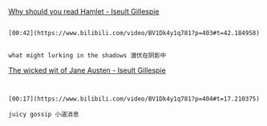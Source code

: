 [Why should you read Hamlet - Iseult Gillespie](https://www.bilibili.com/video/BV1Dk4y1q781?p=403)

```ad-note

[00:42](https://www.bilibili.com/video/BV1Dk4y1q781?p=403#t=42.184958)


what might lurking in the shadows 潜伏在阴影中

```

[The wicked wit of Jane Austen - Iseult Gillespie](https://www.bilibili.com/video/BV1Dk4y1q781?p=404)


```ad-note


[00:17](https://www.bilibili.com/video/BV1Dk4y1q781?p=404#t=17.210375)

juicy gossip 小道消息

```